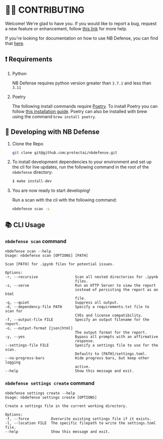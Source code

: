 # 👩‍💻 CONTRIBUTING

Welcome! We're glad to have you. If you would like to report a bug, request a new feature or enhancement, follow [this link](https://nbdefense.ai/contributing) for more help.

If you're looking for documentation on how to use NB Defense, you can find that [here](https://nbdefense.ai).

## ❗️ Requirements

1. Python

    NB Defense requires python version greater than `3.7.1` and less than `3.11`

2. Poetry

    The following install commands require [Poetry](https://python-poetry.org/). To install Poetry you can follow [this installation guide](https://python-poetry.org/docs/#installation). Poetry can also be installed with brew using the command `brew install poetry`.

## 💪 Developing with NB Defense

1. Clone the Repo

    ```bash
    git clone git@github.com:protectai/nbdefense.git
    ```

2. To install development dependencies to your environment and set up the cli for live updates, run the following command in the root of the `nbdefense` directory:

    ```bash
    $ make install-dev
    ```

3. You are now ready to start developing!

    Run a scan with the cli with the following command:

    ```bash
    nbdefense scan -s
    ```

## 📚 CLI Usage

### `nbdefense scan` command

```
nbdefense scan --help
Usage: nbdefense scan [OPTIONS] [PATH]

Scan [PATH] for .ipynb files for potential issues.

Options:
-r, --recursive                 Scan all nested directories for .ipynb
                                files.
-s, --serve                     Run an HTTP Server to view the report
                                instead of persisting the report as an html
                                file.
-q, --quiet                     Suppress all output.
-d, --dependency-file PATH      Specify a requirements.txt file to scan for
                                CVEs and license compatibility.
-f, --output-file FILE          Specify an output filename for the report.
-o, --output-format [json|html]
                                The output format for the report.
-y, --yes                       Bypass all prompts with an affirmative
                                response.
--settings-file FILE            Specify a settings file to use for the scan.
                                Defaults to [PATH]/settings.toml.
--no-progress-bars              Hide progress bars, but keep other logging
                                active.
--help                          Show this message and exit.
```

### `nbdefense settings create` command

```
nbdefense settings create --help
Usage: nbdefense settings create [OPTIONS]

Create a settings file in the current working directory.

Options:
-f, --force          Overwrite existing settings file if it exists.
-l, --location FILE  The specific filepath to write the settings.toml file.
--help               Show this message and exit.
```
